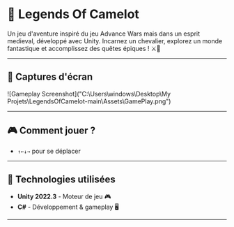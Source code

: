 # 🏰 Legends Of Camelot

Un jeu d'aventure inspiré du jeu Advance Wars mais dans un esprit medieval, développé avec Unity. Incarnez un chevalier, explorez un monde fantastique et accomplissez des quêtes épiques ! ⚔️🐉

---

## 📸 Captures d'écran

![Gameplay Screenshot]("C:\Users\windows\Desktop\My Projets\LegendsOfCamelot-main\Assets\GamePlay.png")

---

## 🎮 Comment jouer ?

- `↑←↓→` pour se déplacer

---

## 🚀 Technologies utilisées

- **Unity 2022.3** - Moteur de jeu 🎮  
- **C#** - Développement & gameplay 🖥️  


---

